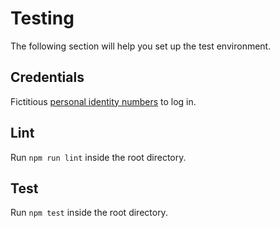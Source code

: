 # Testing
The following section will help you set up the test environment.

## Credentials
Fictitious [personal identity numbers](./docs/CREDENTIALS.md) to log in.

## Lint
Run `npm run lint` inside the root directory.

## Test
Run `npm test` inside the root directory.
